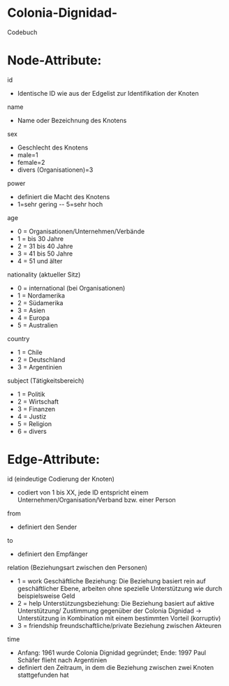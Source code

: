 # Colonia-Dignidad-
Codebuch
# Node-Attribute: 

id
- Identische ID wie aus der Edgelist zur Identifikation der Knoten 

name 
- Name oder Bezeichnung des Knotens

sex 
- Geschlecht des Knotens 
- male=1 
- female=2 
- divers (Organisationen)=3

power
- definiert die Macht des Knotens 
- 1=sehr gering -- 5=sehr hoch

age
- 0 = Organisationen/Unternehmen/Verbände
- 1 = bis 30 Jahre
- 2 = 31 bis 40 Jahre
- 3 = 41 bis 50 Jahre
- 4 = 51 und älter

nationality (aktueller Sitz)     
- 0 = international (bei Organisationen)
- 1 = Nordamerika
- 2 = Südamerika
- 3 = Asien 
- 4 = Europa
- 5 = Australien

country
- 1 = Chile
- 2 = Deutschland
- 3 = Argentinien 

subject (Tätigkeitsbereich)
- 1 = Politik
- 2 = Wirtschaft
- 3 = Finanzen 
- 4 = Justiz 
- 5 = Religion 
- 6 = divers
 
# Edge-Attribute:

id (eindeutige Codierung der Knoten)
- codiert von 1 bis XX, jede ID entspricht einem Unternehmen/Organisation/Verband bzw. einer Person
 
from 
- definiert den Sender 

to
- definiert den Empfänger
 
relation (Beziehungsart zwischen den Personen)
- 1 = work Geschäftliche Beziehung: Die Beziehung basiert rein auf geschäftlicher Ebene, arbeiten ohne spezielle Unterstützung wie durch beispielsweise Geld
- 2 = help Unterstützungsbeziehung: Die Beziehung basiert auf aktive Unterstützung/ Zustimmung gegenüber der Colonia Dignidad -> Unterstützung in Kombination mit einem bestimmten Vorteil (korruptiv)
- 3 = friendship freundschaftliche/private Beziehung zwischen Akteuren
 
time 
- Anfang: 1961 wurde Colonia Dignidad gegründet; Ende: 1997 Paul Schäfer flieht nach Argentinien
- definiert den Zeitraum, in dem die Beziehung zwischen zwei Knoten stattgefunden hat 
